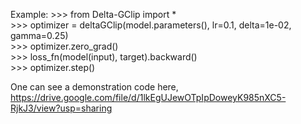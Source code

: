 Example:
        >>> from Delta-GClip import * <br/>
        >>> optimizer = deltaGClip(model.parameters(), lr=0.1, delta=1e-02, gamma=0.25) <br/>
        >>> optimizer.zero_grad() <br/>
        >>> loss_fn(model(input), target).backward() <br/>
        >>> optimizer.step()<br/>

One can see a demonstration code here, https://drive.google.com/file/d/1lkEgUJewOTpIpDoweyK985nXC5-RjkJ3/view?usp=sharing

